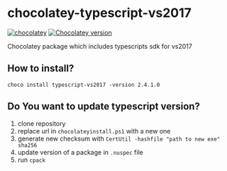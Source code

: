# chocolatey-typescript-vs2017
[![chocolatey](https://img.shields.io/chocolatey/dt/typescript-vs2017.svg)](https://chocolatey.org/packages/typescript-vs2017)
[![Chocolatey version](https://img.shields.io/chocolatey/v/typescript-vs2017.svg)](https://chocolatey.org/packages/typescript-vs2017)


Chocolatey package which includes typescripts sdk for vs2017
## How to install?
`choco install typescript-vs2017 -version 2.4.1.0`

## Do You want to update typescript version?
1. clone repository
2. replace url in `chocolateyinstall.ps1` with a new one
3. generate new checksum with `CertUtil -hashfile "path to new exe" sha256`
4. update version of a package in `.nuspec` file
5. run `cpack`

